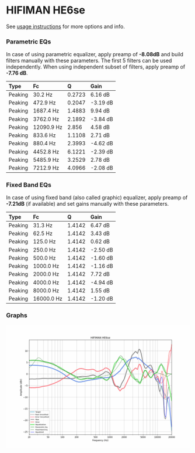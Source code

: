 # HIFIMAN HE6se
See [usage instructions](https://github.com/jaakkopasanen/AutoEq#usage) for more options and info.

### Parametric EQs
In case of using parametric equalizer, apply preamp of **-8.08dB** and build filters manually
with these parameters. The first 5 filters can be used independently.
When using independent subset of filters, apply preamp of **-7.76 dB**.

| Type    | Fc         |      Q | Gain     |
|:--------|:-----------|:-------|:---------|
| Peaking | 30.2 Hz    | 0.2723 | 6.16 dB  |
| Peaking | 472.9 Hz   | 0.2047 | -3.19 dB |
| Peaking | 1687.4 Hz  | 1.4883 | 9.94 dB  |
| Peaking | 3762.0 Hz  | 2.1892 | -3.84 dB |
| Peaking | 12090.9 Hz | 2.856  | 4.58 dB  |
| Peaking | 833.6 Hz   | 1.1108 | 2.71 dB  |
| Peaking | 880.4 Hz   | 2.3993 | -4.62 dB |
| Peaking | 4452.8 Hz  | 6.1221 | -2.39 dB |
| Peaking | 5485.9 Hz  | 3.2529 | 2.78 dB  |
| Peaking | 7212.9 Hz  | 4.0966 | -2.08 dB |

### Fixed Band EQs
In case of using fixed band (also called graphic) equalizer, apply preamp of **-7.21dB**
(if available) and set gains manually with these parameters.

| Type    | Fc         |      Q | Gain     |
|:--------|:-----------|:-------|:---------|
| Peaking | 31.3 Hz    | 1.4142 | 6.47 dB  |
| Peaking | 62.5 Hz    | 1.4142 | 3.43 dB  |
| Peaking | 125.0 Hz   | 1.4142 | 0.62 dB  |
| Peaking | 250.0 Hz   | 1.4142 | -2.50 dB |
| Peaking | 500.0 Hz   | 1.4142 | -1.60 dB |
| Peaking | 1000.0 Hz  | 1.4142 | -1.16 dB |
| Peaking | 2000.0 Hz  | 1.4142 | 7.72 dB  |
| Peaking | 4000.0 Hz  | 1.4142 | -4.94 dB |
| Peaking | 8000.0 Hz  | 1.4142 | 1.55 dB  |
| Peaking | 16000.0 Hz | 1.4142 | -1.20 dB |

### Graphs
![](./HIFIMAN%20HE6se.png)